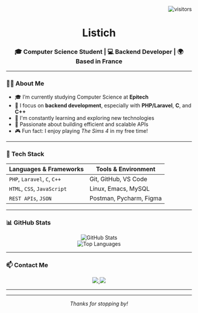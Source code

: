 <!-- Visitor Badge -->
<p align="right">
  <img src="https://visitor-badge.laobi.icu/badge?page_id=Listich&left_color=gray&right_color=green" alt="visitors" />
</p>

<!-- Name & Title -->
<h1 align="center">Listich</h1>

<h3 align="center">🎓 Computer Science Student | 💻 Backend Developer | 🌍 Based in France</h3>

---

### 👩‍💻 About Me

- 🎓 I’m currently studying Computer Science at **Epitech**
- 🧠 I focus on **backend development**, especially with **PHP/Laravel**, **C**, and **C++**
- 🌱 I'm constantly learning and exploring new technologies
- 🧰 Passionate about building efficient and scalable APIs
- 🎮 Fun fact: I enjoy playing *The Sims 4* in my free time!

---

### 💼 Tech Stack

| Languages & Frameworks      | Tools & Environment         |
|-----------------------------|-----------------------------|
| `PHP`, `Laravel`, `C`, `C++`| Git, GitHub, VS Code        |
| `HTML`, `CSS`, `JavaScript` | Linux, Emacs, MySQL         |
| `REST APIs`, `JSON`         | Postman, Pycharm, Figma     |

---

### 📊 GitHub Stats

<p align="center">
  <img src="https://github-readme-stats.vercel.app/api?username=Listich&show_icons=true&theme=default" alt="GitHub Stats" />
  <br/>
  <img src="https://github-readme-stats.vercel.app/api/top-langs/?username=Listich&layout=compact&langs_count=8" alt="Top Languages" />
</p>

---

### 📫 Contact Me

<p align="center">
  <a href="mailto:serena.kifoula@epitech.eu">
    <img src="https://img.shields.io/badge/-Email-D14836?style=for-the-badge&logo=gmail&logoColor=white" />
  </a>
  <a href="https://www.linkedin.com/in/serena-k-53970623b/" target="_blank">
    <img src="https://img.shields.io/badge/-LinkedIn-0077B5?style=for-the-badge&logo=linkedin&logoColor=white" />
  </a>
</p>

---

---

<p align="center"><i>Thanks for stopping by!</i></p>
